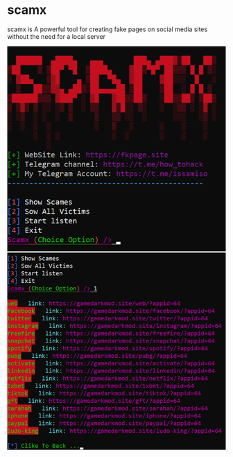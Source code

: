 # scamx
scamx is  A powerful tool for creating fake pages on social media sites without the need for a local server

<img src="https://raw.githubusercontent.com/issamjr/scamx/refs/heads/main/img/Screenshot_1.png" alt="" />
<img src="https://raw.githubusercontent.com/issamjr/scamx/refs/heads/main/img/Screenshot_2.png" alt="" />

